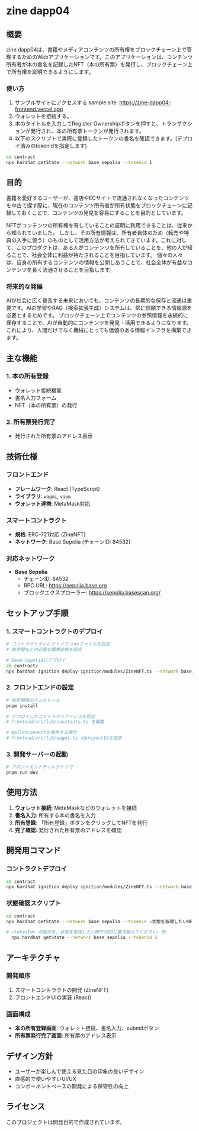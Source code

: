 # zine dapp04

## 概要

zine dapp04は、書籍やメディアコンテンツの所有権をブロックチェーン上で管理するためのWebアプリケーションです。このアプリケーションは、コンテンツ所有者が本の書名を記録したNFT（本の所有票）を発行し、ブロックチェーン上で所有権を証明できるようにします。

### 使い方

1. サンプルサイトにアクセスする
sample site: https://zine-dapp04-frontend.vercel.app
2. ウォレットを接続する。
3. 本のタイトルを入力してRegister Ownershipボタンを押すと、トランザクションが発行され、本の所有票トークンが発行されます。
4. 以下のスクリプトで実際に登録したトークンの書名を確認できます。(デプロイ済みのtokenIdを指定します)

```bash
cd contract
npx hardhat getState --network base_sepolia --tokenid 1
```


## 目的

書籍を愛好するユーザーが、書店やECサイトで流通されなくなったコンテンツを中古で探す際に、現在のコンテンツ所有者が所有状態をブロックチェーンに記録しておくことで、コンテンツの発見を容易にすることを目的としています。

NFTがコンテンツの所有権を有していることの証明に利用できることは、従来から知られていました。
しかし、その所有情報は、所有者自体のため（転売や特典の入手に使う）のものとして活用方法が考えられてきています。これに対して、このプロダクトは、ある人がコンテンツを所有していることを、他の人が知ることで、社会全体に利益が持たされることを目指しています。
個々の人々は、自身の所有するコンテンツの情報を公開しあうことで、社会全体が有益なコンテンツを長く流通させることを目指します。

### 将来的な発展

AIが社会に広く普及する未来においても、コンテンツの長期的な保存と流通は重要です。AIの学習やRAG（検索拡張生成）システムは、常に信頼できる情報源を必要とするためです。
ブロックチェーン上でコンテンツの参照情報を永続的に保存することで、AIが自動的にコンテンツを発見・活用できるようになります。これにより、人間だけでなく機械にとっても価値のある情報インフラを構築できます。

## 主な機能

### 1. 本の所有登録
- ウォレット接続機能
- 書名入力フォーム
- NFT（本の所有票）の発行

### 2. 所有票発行完了
- 発行された所有票のアドレス表示

## 技術仕様

### フロントエンド
- **フレームワーク**: React (TypeScript)
- **ライブラリ**: `wagmi`, `viem`
- **ウォレット連携**: MetaMask対応

### スマートコントラクト
- **規格**: ERC-721対応 (ZineNFT)
- **ネットワーク**: Base Sepolia (チェーンID: 84532)

### 対応ネットワーク
- **Base Sepolia**
  - チェーンID: 84532
  - RPC URL: https://sepolia.base.org
  - ブロックエクスプローラー: https://sepolia.basescan.org/

## セットアップ手順

### 1. スマートコントラクトのデプロイ
```bash
# コントラクトディレクトリで.envファイルを設定
# 秘密鍵などの必要な環境変数を設定

# Base Sepoliaにデプロイ
cd contract/
npx hardhat ignition deploy ignition/modules/ZineNFT.ts --network base_sepolia
```

### 2. フロントエンドの設定
```bash
# 依存関係のインストール
pnpm install

# デプロイしたコントラクトアドレスを設定
# frontend/src/lib/constants.ts を編集

# WalletConnectを使用する場合
# frontend/src/lib/wagmi.ts のprojectIdを設定
```

### 3. 開発サーバーの起動
```bash
# フロントエンドディレクトリで
pnpm run dev
```

## 使用方法

1. **ウォレット接続**: MetaMaskなどのウォレットを接続
2. **書名入力**: 所有する本の書名を入力
3. **所有登録**: 「所有登録」ボタンをクリックしてNFTを発行
4. **完了確認**: 発行された所有票のアドレスを確認

## 開発用コマンド

### コントラクトデプロイ
```bash
cd contract
npx hardhat ignition deploy ignition/modules/ZineNFT.ts --network base_sepolia
```

### 状態確認スクリプト
```bash
cd contract
npx hardhat getState --network base_sepolia --tokenid <状態を取得したいNFTのtokenId>

# <tokenId> の部分を、状態を取得したいNFTのIDに置き換えてください。例:
  npx hardhat getState --network base_sepolia --tokenid 1
```

## アーキテクチャ

### 開発順序
1. スマートコントラクトの開発 (ZineNFT)
2. フロントエンドUIの実装 (React)

### 画面構成
- **本の所有登録画面**: ウォレット接続、書名入力、submitボタン
- **所有票発行完了画面**: 所有票のアドレス表示

## デザイン方針

- ユーザーが楽しんで使える見た目の印象の良いデザイン
- 直感的で使いやすいUI/UX
- コンポーネントベースの開発による保守性の向上

## ライセンス

このプロジェクトは開発目的で作成されています。

